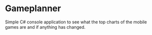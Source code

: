 # Gameplanner
Simple C# console application to see what the top charts of the mobile games are and if anything has changed.
